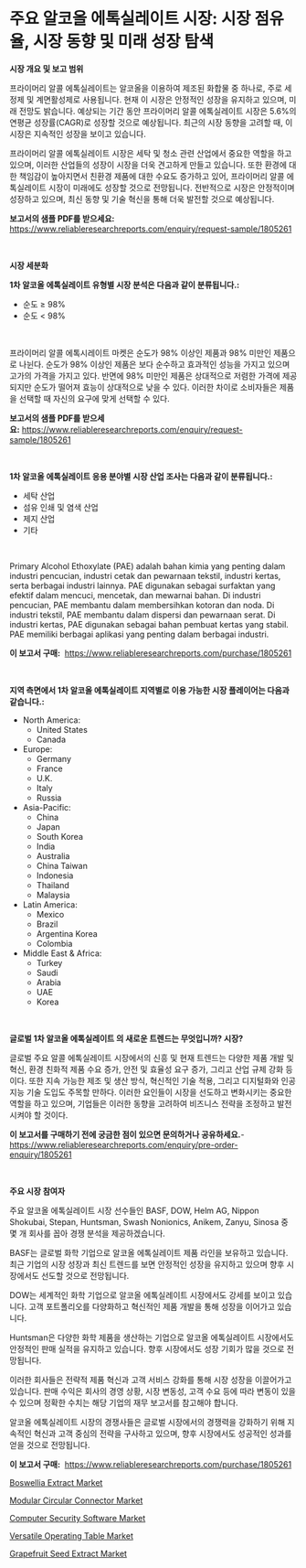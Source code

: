 <p><h1>주요 알코올 에톡실레이트 시장: 시장 점유율, 시장 동향 및 미래 성장 탐색</h1></p><p><strong>시장 개요 및 보고 범위</strong></p>
<p><p>프라이머리 알콜 에톡실레이트는 알코올을 이용하여 제조된 화합물 중 하나로, 주로 세정제 및 계면활성제로 사용됩니다. 현재 이 시장은 안정적인 성장을 유지하고 있으며, 미래 전망도 밝습니다. 예상되는 기간 동안 프라이머리 알콜 에톡실레이트 시장은 5.6%의 연평균 성장률(CAGR)로 성장할 것으로 예상됩니다. 최근의 시장 동향을 고려할 때, 이 시장은 지속적인 성장을 보이고 있습니다.</p><p>프라이머리 알콜 에톡실레이트 시장은 세탁 및 청소 관련 산업에서 중요한 역할을 하고 있으며, 이러한 산업들의 성장이 시장을 더욱 견고하게 만들고 있습니다. 또한 환경에 대한 책임감이 높아지면서 친환경 제품에 대한 수요도 증가하고 있어, 프라이머리 알콜 에톡실레이트 시장이 미래에도 성장할 것으로 전망됩니다. 전반적으로 시장은 안정적이며 성장하고 있으며, 최신 동향 및 기술 혁신을 통해 더욱 발전할 것으로 예상됩니다.</p></p>
<p><strong>보고서의 샘플 PDF를 받으세요:</strong> <a href="https://www.reliableresearchreports.com/enquiry/request-sample/1805261">https://www.reliableresearchreports.com/enquiry/request-sample/1805261</a></p>
<p>&nbsp;</p>
<p><strong>시장 세분화</strong></p>
<p><strong>1차 알코올 에톡실레이트 유형별 시장 분석은 다음과 같이 분류됩니다.:</strong></p>
<p><ul><li>순도 ≥ 98%</li><li>순도 < 98%</li></ul></p>
<p>&nbsp;</p>
<p><p>프라이머리 알콜 에톡시레이트 마켓은 순도가 98% 이상인 제품과 98% 미만인 제품으로 나뉜다. 순도가 98% 이상인 제품은 보다 순수하고 효과적인 성능을 가지고 있으며 고가의 가격을 가지고 있다. 반면에 98% 미만인 제품은 상대적으로 저렴한 가격에 제공되지만 순도가 떨어져 효능이 상대적으로 낮을 수 있다. 이러한 차이로 소비자들은 제품을 선택할 때 자신의 요구에 맞게 선택할 수 있다.</p></p>
<p><strong>보고서의 샘플 PDF를 받으세요:</strong>&nbsp;<a href="https://www.reliableresearchreports.com/enquiry/request-sample/1805261">https://www.reliableresearchreports.com/enquiry/request-sample/1805261</a></p>
<p>&nbsp;</p>
<p><strong> 1차 알코올 에톡실레이트 응용 분야별 시장 산업 조사는 다음과 같이 분류됩니다.:</strong></p>
<p><ul><li>세탁 산업</li><li>섬유 인쇄 및 염색 산업</li><li>제지 산업</li><li>기타</li></ul></p>
<p>&nbsp;</p>
<p><p>Primary Alcohol Ethoxylate (PAE) adalah bahan kimia yang penting dalam industri pencucian, industri cetak dan pewarnaan tekstil, industri kertas, serta berbagai industri lainnya. PAE digunakan sebagai surfaktan yang efektif dalam mencuci, mencetak, dan mewarnai bahan. Di industri pencucian, PAE membantu dalam membersihkan kotoran dan noda. Di industri tekstil, PAE membantu dalam dispersi dan pewarnaan serat. Di industri kertas, PAE digunakan sebagai bahan pembuat kertas yang stabil. PAE memiliki berbagai aplikasi yang penting dalam berbagai industri.</p></p>
<p><strong>이 보고서 구매:</strong>&nbsp; <a href="https://www.reliableresearchreports.com/purchase/1805261">https://www.reliableresearchreports.com/purchase/1805261</a></p>
<p>&nbsp;</p>
<p><strong>지역 측면에서 1차 알코올 에톡실레이트 지역별로 이용 가능한 시장 플레이어는 다음과 같습니다.:</strong></p>
<p><ul>
    <li>
        North America:
        <ul>
            <li>United States</li>
            <li>Canada</li>
        </ul>
    </li>
    <li>
        Europe:
        <ul>
            <li>Germany</li>
            <li>France</li>
            <li>U.K.</li>
            <li>Italy</li>
            <li>Russia</li>
        </ul>
    </li>
    <li>
        Asia-Pacific:
        <ul>
            <li>China</li>
            <li>Japan</li>
            <li>South Korea</li>
            <li>India</li>
            <li>Australia</li>
            <li>China Taiwan</li>
            <li>Indonesia</li>
            <li>Thailand</li>
            <li>Malaysia</li>
        </ul>
    </li>
    <li>
        Latin America:
        <ul>
            <li>Mexico</li>
            <li>Brazil</li>
            <li>Argentina Korea</li>
            <li>Colombia</li>
        </ul>
    </li>
    <li>
        Middle East & Africa:
        <ul>
            <li>Turkey</li>
            <li>Saudi</li>
            <li>Arabia</li>
            <li>UAE</li>
            <li>Korea</li>
        </ul>
    </li>
    </ul></p>
<p>&nbsp;</p>
<p><strong>글로벌 1차 알코올 에톡실레이트 의 새로운 트렌드는 무엇입니까? 시장?</strong></p>
<p><p>글로벌 주요 알콜 에톡실레이트 시장에서의 신흥 및 현재 트렌드는 다양한 제품 개발 및 혁신, 환경 친화적 제품 수요 증가, 안전 및 효율성 요구 증가, 그리고 산업 규제 강화 등이다. 또한 지속 가능한 제조 및 생산 방식, 혁신적인 기술 적용, 그리고 디지털화와 인공 지능 기술 도입도 주목할 만하다. 이러한 요인들이 시장을 선도하고 변화시키는 중요한 역할을 하고 있으며, 기업들은 이러한 동향을 고려하여 비즈니스 전략을 조정하고 발전시켜야 할 것이다.</p></p>
<p><strong>이 보고서를 구매하기 전에 궁금한 점이 있으면 문의하거나 공유하세요.</strong>- <a href="https://www.reliableresearchreports.com/enquiry/pre-order-enquiry/1805261">https://www.reliableresearchreports.com/enquiry/pre-order-enquiry/1805261</a></p>
<p>&nbsp;</p>
<p><strong>주요 시장 참여자</strong></p>
<p><p>주요 알코올 에톡실레이트 시장 선수들인 BASF, DOW, Helm AG, Nippon Shokubai, Stepan, Huntsman, Swash Nonionics, Anikem, Zanyu, Sinosa 중 몇 개 회사를 꼽아 경쟁 분석을 제공하겠습니다.</p><p>BASF는 글로벌 화학 기업으로 알코올 에톡실레이트 제품 라인을 보유하고 있습니다. 최근 기업의 시장 성장과 최신 트렌드를 보면 안정적인 성장을 유지하고 있으며 향후 시장에서도 선도할 것으로 전망됩니다. </p><p>DOW는 세계적인 화학 기업으로 알코올 에톡실레이트 시장에서도 강세를 보이고 있습니다. 고객 포트폴리오를 다양화하고 혁신적인 제품 개발을 통해 성장을 이어가고 있습니다.</p><p>Huntsman은 다양한 화학 제품을 생산하는 기업으로 알코올 에톡실레이트 시장에서도 안정적인 판매 실적을 유지하고 있습니다. 향후 시장에서도 성장 기회가 많을 것으로 전망됩니다.</p><p>이러한 회사들은 전략적 제품 혁신과 고객 서비스 강화를 통해 시장 성장을 이끌어가고 있습니다. 판매 수익은 회사의 경영 상황, 시장 변동성, 고객 수요 등에 따라 변동이 있을 수 있으며 정확한 수치는 해당 기업의 재무 보고서를 참고해야 합니다. </p><p>알코올 에톡실레이트 시장의 경쟁사들은 글로벌 시장에서의 경쟁력을 강화하기 위해 지속적인 혁신과 고객 중심의 전략을 구사하고 있으며, 향후 시장에서도 성공적인 성과를 얻을 것으로 전망됩니다.</p></p>
<p><strong>이 보고서 구매:</strong>&nbsp;&nbsp;<a href="https://www.reliableresearchreports.com/purchase/1805261">https://www.reliableresearchreports.com/purchase/1805261</a></p>
<p><p><a href="https://github.com/yoshih12/Market-Research-Report-List-2/blob/main/boswellia-extract-market.md">Boswellia Extract Market</a></p><p><a href="https://view.publitas.com/reportprime-1/modular-circular-connector-market-research-report-the-key-to-successful-business-strategy-forecasted-for-period-from-2024-2031/">Modular Circular Connector Market</a></p><p><a href="https://issuu.com/reportprime-2/docs/computer-security-software-market-size-2030.pptx">Computer Security Software Market</a></p><p><a href="https://automatic-knee-4c7.notion.site/Versatile-Operating-Table-Market-A-Comprehensive-Report-of-its-Market-Share-Growth-Trends-2024--7ef5a7265b754fb0a2363b0e38303975">Versatile Operating Table Market</a></p><p><a href="https://github.com/jerrycopelandthomaswsqd8q/Market-Research-Report-List-1/blob/main/grapefruit-seed-extract-market.md">Grapefruit Seed Extract Market</a></p></p>
